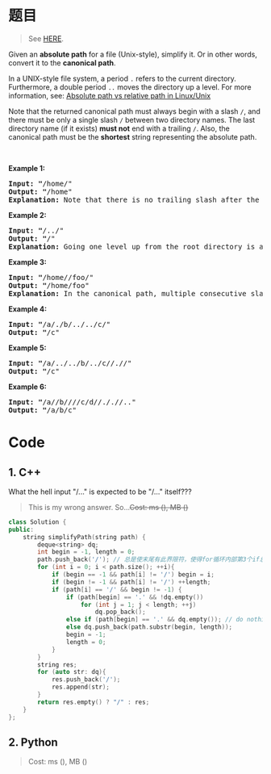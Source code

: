 # 题目

> See [HERE](https://leetcode.com/problems/simplify-path/).

<div><p>Given an <strong>absolute path</strong> for a file (Unix-style), simplify it. Or in other words, convert it to the <strong>canonical path</strong>.</p>

<p>In a UNIX-style file system, a period <code>.</code>&nbsp;refers to the current directory. Furthermore, a double period <code>..</code>&nbsp;moves the directory up a level. For more information, see:&nbsp;<a href="https://www.linuxnix.com/abslute-path-vs-relative-path-in-linuxunix/" target="_blank">Absolute path&nbsp;vs&nbsp;relative&nbsp;path&nbsp;in&nbsp;Linux/Unix</a></p>

<p>Note that the returned canonical path must always begin&nbsp;with a slash <code>/</code>, and there must be only a single slash <code>/</code>&nbsp;between two directory names.&nbsp;The last directory name (if it exists) <b>must not</b>&nbsp;end with a trailing <code>/</code>. Also, the canonical path must be the <strong>shortest</strong> string&nbsp;representing the absolute path.</p>

<p>&nbsp;</p>

<p><strong>Example 1:</strong></p>

<pre><strong>Input: "</strong><span id="example-input-1-1">/home/"</span>
<strong>Output: "</strong><span id="example-output-1">/home"
<strong>Explanation:</strong> Note that there is no trailing slash after the last directory name.</span>
</pre>

<p><strong>Example 2:</strong></p>

<pre><strong>Input: "</strong><span id="example-input-1-1">/../"</span>
<strong>Output: "</strong><span id="example-output-1">/"</span>
<strong>Explanation:</strong> Going one level up from the root directory is a no-op, as the root level is the highest level you can go.
</pre>

<p><strong>Example 3:</strong></p>

<pre><strong>Input: "</strong><span id="example-input-1-1">/home//foo/"</span>
<strong>Output: "</strong><span id="example-output-1">/home/foo"</span>
<strong>Explanation: </strong>In the canonical path, multiple consecutive slashes are replaced by a single one.
</pre>

<p><strong>Example 4:</strong></p>

<pre><strong>Input: "</strong><span id="example-input-1-1">/a/./b/../../c/"</span>
<strong>Output: "</strong><span id="example-output-1">/c"</span>
</pre>

<p><strong>Example 5:</strong></p>

<pre><strong>Input: "</strong><span id="example-input-1-1">/a/../../b/../c//.//"</span>
<strong>Output: "</strong><span id="example-output-1">/c"</span>
</pre>

<p><strong>Example 6:</strong></p>

<pre><strong>Input: "</strong><span id="example-input-1-1">/a//b////c/d//././/.."</span>
<strong>Output: "</strong><span id="example-output-1">/a/b/c"</span>
</pre>
</div>

# Code

## 1. C++

What the hell input "/..." is expected to be "/..." itself???

> This is my wrong answer. So...~~Cost: ms (), MB ()~~

```cpp
class Solution {
public:
    string simplifyPath(string path) {
        deque<string> dq;
        int begin = -1, length = 0;
        path.push_back('/'); // 总是使末尾有此界限符，使得for循环内部第3个if总能有机会执行
        for (int i = 0; i < path.size(); ++i){
            if (begin == -1 && path[i] != '/') begin = i;
            if (begin != -1 && path[i] != '/') ++length;
            if (path[i] == '/' && begin != -1) {
                if (path[begin] == '.' && !dq.empty())
                    for (int j = 1; j < length; ++j)
                        dq.pop_back();
                else if (path[begin] == '.' && dq.empty()); // do nothing
                else dq.push_back(path.substr(begin, length));
                begin = -1;
                length = 0;
            }
        }
        string res;
        for (auto str: dq){
            res.push_back('/');
            res.append(str);
        }
        return res.empty() ? "/" : res;
    }
};
```

## 2. Python

> Cost: ms (), MB ()

```python

```
